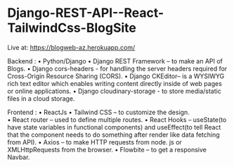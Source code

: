 # Django-REST-API--React-TailwindCss-BlogSite

Live at: https://blogweb-az.herokuapp.com/


Backend : 
            •	Python/Django
            •	Django REST Framework – to make an API of Blogs.
            •	Django cors-headers - for handling the server headers required for Cross-Origin Resource Sharing (CORS).
            •	Django CKEditor– is a WYSIWYG rich text editor which enables writing content directly inside of web pages or online applications.
            •	Django cloudinary-storage - to store media/static files in a cloud storage.

Frontend :
			•	ReactJs
			•	Tailwind CSS – to customize the design.			
			•	React router – used to define multiple routes.
			•	React Hooks – useState(to have state variables in functional components) and useEffect(to tell React that the component needs to do something after render like data fetching from API).
			•	Axios – to make HTTP requests from node. js or XMLHttpRequests from the browser.
			•	Flowbite – to get a responsive Navbar.